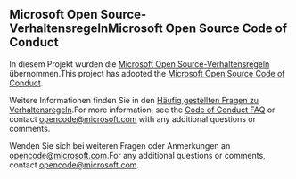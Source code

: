 ## <a name="microsoft-open-source-code-of-conduct"></a><span data-ttu-id="03017-101">Microsoft Open Source-Verhaltensregeln</span><span class="sxs-lookup"><span data-stu-id="03017-101">Microsoft Open Source Code of Conduct</span></span>

<span data-ttu-id="03017-102">In diesem Projekt wurden die [Microsoft Open Source-Verhaltensregeln](https://opensource.microsoft.com/codeofconduct/) übernommen.</span><span class="sxs-lookup"><span data-stu-id="03017-102">This project has adopted the [Microsoft Open Source Code of Conduct](https://opensource.microsoft.com/codeofconduct/).</span></span>

<span data-ttu-id="03017-103">Weitere Informationen finden Sie in den [Häufig gestellten Fragen zu Verhaltensregeln](https://opensource.microsoft.com/codeofconduct/faq/).</span><span class="sxs-lookup"><span data-stu-id="03017-103">For more information, see the [Code of Conduct FAQ](https://opensource.microsoft.com/codeofconduct/faq/) or contact opencode@microsoft.com with any additional questions or comments.</span></span> 

<span data-ttu-id="03017-104">Wenden Sie sich bei weiteren Fragen oder Anmerkungen an [opencode@microsoft.com](mailto:opencode@microsoft.com).</span><span class="sxs-lookup"><span data-stu-id="03017-104">For any additional questions or comments, contact [opencode@microsoft.com](mailto:opencode@microsoft.com).</span></span> 
